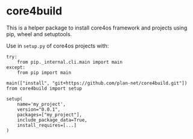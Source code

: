 # core4build

This is a helper package to install core4os framework and projects using pip,
wheel and setuptools.

Use in ``setup.py`` of core4os projects with:

    try:
        from pip._internal.cli.main import main
    except:
        from pip import main
    
    main(["install", "git+https://github.com/plan-net/core4build.git"])
    from core4build import setup
    
    setup(
        name='my_project',
        version="0.0.1",
        packages=["my_project"],
        include_package_data=True,
        install_requires=[...]
    )
